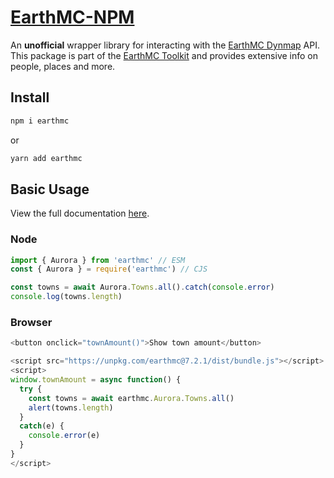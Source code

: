 # [**EarthMC-NPM**](https://emctoolkit.vercel.app/docs/npm)
An **unofficial** wrapper library for interacting with the [EarthMC Dynmap](https://earthmc.net/map/aurora/) API.<br>
This package is part of the [EarthMC Toolkit](https://emctoolkit.vercel.app) and provides extensive info on people, places and more.

## Install
```bash
npm i earthmc
```

or 

```bash
yarn add earthmc
```

## Basic Usage
View the full documentation [here](https://emctoolkit.vercel.app/docs/npm).

### Node
```js
import { Aurora } from 'earthmc' // ESM
const { Aurora } = require('earthmc') // CJS

const towns = await Aurora.Towns.all().catch(console.error)
console.log(towns.length)
```

### Browser
```js
<button onclick="townAmount()">Show town amount</button>

<script src="https://unpkg.com/earthmc@7.2.1/dist/bundle.js"></script>
<script>
window.townAmount = async function() {
  try {
    const towns = await earthmc.Aurora.Towns.all()
    alert(towns.length)
  }
  catch(e) {
    console.error(e)
  }
}
</script>
```